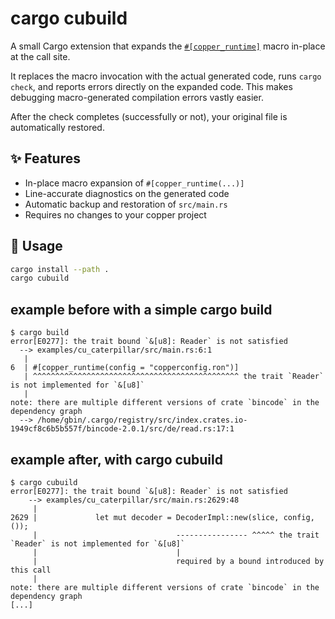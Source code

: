 # cargo cubuild

A small Cargo extension that expands the [`#[copper_runtime]`](https://github.com/copperhq/copper) macro in-place at the call site.

It replaces the macro invocation with the actual generated code, runs `cargo check`, and reports errors directly on the expanded code. This makes debugging macro-generated compilation errors vastly easier.

After the check completes (successfully or not), your original file is automatically restored.

## ✨ Features

- In-place macro expansion of `#[copper_runtime(...)]`
- Line-accurate diagnostics on the generated code
- Automatic backup and restoration of `src/main.rs`
- Requires no changes to your copper project

## 🔧 Usage

```bash
cargo install --path .
cargo cubuild
```

## example before with a simple cargo build

```
$ cargo build
error[E0277]: the trait bound `&[u8]: Reader` is not satisfied
  --> examples/cu_caterpillar/src/main.rs:6:1
   |
6  | #[copper_runtime(config = "copperconfig.ron")]
   | ^^^^^^^^^^^^^^^^^^^^^^^^^^^^^^^^^^^^^^^^^^^^^^ the trait `Reader` is not implemented for `&[u8]`
   |
note: there are multiple different versions of crate `bincode` in the dependency graph
  --> /home/gbin/.cargo/registry/src/index.crates.io-1949cf8c6b5b557f/bincode-2.0.1/src/de/read.rs:17:1
```

## example after, with cargo cubuild
```
$ cargo cubuild
error[E0277]: the trait bound `&[u8]: Reader` is not satisfied
    --> examples/cu_caterpillar/src/main.rs:2629:48
     |
2629 |             let mut decoder = DecoderImpl::new(slice, config, ());
     |                               ---------------- ^^^^^ the trait `Reader` is not implemented for `&[u8]`
     |                               |
     |                               required by a bound introduced by this call
     |
note: there are multiple different versions of crate `bincode` in the dependency graph
[...]
```
